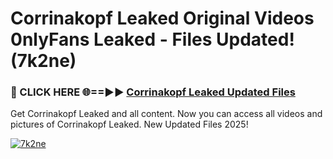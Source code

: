 # Corrinakopf Leaked Original Videos 0nlyFans Leaked - Files Updated! (7k2ne)

<h3>🔴 CLICK HERE 🌐==►► <a href="https://tinyurl.com/ehrbuxhb" rel="nofollow">Corrinakopf Leaked Updated Files</a></h3>

Get Corrinakopf Leaked and all content. Now you can access all videos and pictures of Corrinakopf Leaked. New Updated Files 2025!

[![7k2ne](https://i.imgur.com/lVYEuWS.gif)](https://tinyurl.com/ehrbuxhb)
